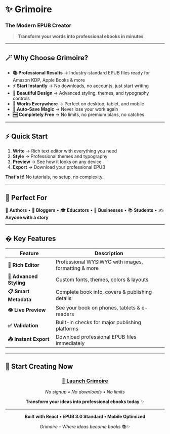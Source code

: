 # ✨ Grimoire
### The Modern EPUB Creator

> **Transform your words into professional ebooks in minutes**

---

## 🪄 **Why Choose Grimoire?**

- **📚 Professional Results** → Industry-standard EPUB files ready for Amazon KDP, Apple Books & more
- **⚡ Start Instantly** → No downloads, no accounts, just start writing
- **🎨 Beautiful Design** → Advanced styling, themes, and typography controls
- **📱 Works Everywhere** → Perfect on desktop, tablet, and mobile
- **💾 Auto-Save Magic** → Never lose your work again
- **🆓 Completely Free** → No limits, no premium plans, no catches

---

## ⚡ **Quick Start**

1. **Write** → Rich text editor with everything you need
2. **Style** → Professional themes and typography
3. **Preview** → See how it looks on any device
4. **Export** → Download your professional EPUB

**That's it!** No tutorials, no setup, no complexity.

---

## 🎯 **Perfect For**

📖 **Authors** • 📝 **Bloggers** • 🎓 **Educators** • 💼 **Businesses** • 📚 **Students** • ✍️ **Anyone with a story**

---

## � **Key Features**

| Feature | Description |
|---------|-------------|
| **📝 Rich Editor** | Professional WYSIWYG with images, formatting & more |
| **🎨 Advanced Styling** | Custom fonts, themes, colors & layouts |
| **📋 Smart Metadata** | Complete book info, covers & publishing details |
| **👁️ Live Preview** | See your book on phones, tablets & e-readers |
| **✅ Validation** | Built-in checks for major publishing platforms |
| **📤 Instant Export** | Download professional EPUB files immediately |

---

## 🌟 **Start Creating Now**

<div align="center">

### **[🚀 Launch Grimoire](http://localhost:5173)**

*No signup • No downloads • No limits*

**Transform your ideas into professional ebooks today** ✨

</div>

---

<div align="center">

**Built with React • EPUB 3.0 Standard • Mobile Optimized**

*Grimoire - Where ideas become books* 📚✨

</div>
